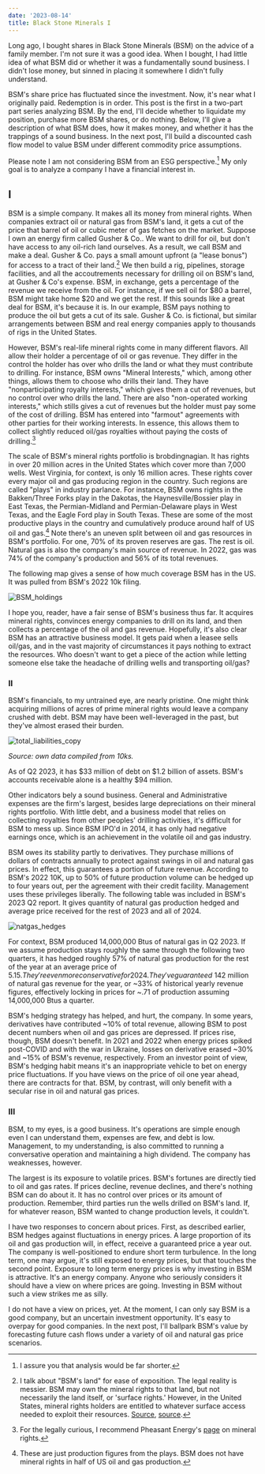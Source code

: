 ```yaml
---
date: '2023-08-14'
title: Black Stone Minerals I 
---
```


Long ago, I bought shares in Black Stone Minerals (BSM) on the advice of a family member. I'm not sure it was a good idea. When I bought, I had little idea of what BSM did or whether it was a fundamentally sound business. I didn't lose money, but sinned in placing it somewhere I didn't fully understand. 

BSM's share price has fluctuated since the investment. Now, it's near what I originally paid. Redemption is in order. This post is the first in a two-part part series analyzing BSM. By the end, I'll decide whether to liquidate my position, purchase more BSM shares, or do nothing. Below, I'll give a description of what BSM does, how it makes money, and whether it has the trappings of a sound business. In the next post, I'll build a discounted cash flow model to value BSM under different commodity price assumptions.

Please note I am not considering BSM from an ESG perspective.[^3] My only goal is to analyze a company I have a financial interest in.

## I

BSM is a simple company. It makes all its money from mineral rights. When companies extract oil or natural gas from BSM's land, it gets a cut of the price that barrel of oil or cubic meter of gas fetches on the market. Suppose I own an energy firm called Gusher & Co.. We want to drill for oil, but don't have access to any oil-rich land ourselves. As a result, we call BSM and make a deal. Gusher & Co. pays a small amount upfront (a "lease bonus") for access to a tract of their land.[^land] We then build a rig, pipelines, storage facilities, and all the accoutrements necessary for drilling oil on BSM's land, at Gusher & Co's expense. BSM, in exchange, gets a percentage of the revenue we receive from the oil. For instance, if we sell oil for $80 a barrel, BSM might take home $20 and we get the rest. If this sounds like a great deal for BSM, it's because it is. In our example, BSM pays nothing to produce the oil but gets a cut of its sale. Gusher & Co. is fictional, but similar arrangements between BSM and real energy companies apply to thousands of rigs in the United States.

However, BSM's real-life mineral rights come in many different flavors. All allow their holder a percentage of oil or gas revenue. They differ in the control the holder has over who drills the land or what they must contribute to drilling. For instance, BSM owns "Mineral Interests," which, among other things, allows them to choose who drills their land. They have "nonparticipating royalty interests," which gives them a cut of revenues, but no control over who drills the land. There are also "non-operated working interests," which stills gives a cut of revenues but the holder must pay some of the cost of drilling. BSM has entered into "farmout" agreements with other parties for their working interests. In essence, this allows them to collect slightly reduced oil/gas royalties without paying the costs of drilling.[^5] 

The scale of BSM's mineral rights portfolio is brobdingnagian. It has rights in over 20 million acres in the United States which cover more than 7,000 wells. West Virginia, for context, is only 16 million acres. These rights cover every major oil and gas producing region in the country. Such regions are called "plays" in industry parlance. For instance, BSM owns rights in the Bakken/Three Forks play in the Dakotas, the Haynesville/Bossier play in East Texas, the Permian-Midland and Permian-Delaware plays in West Texas, and the Eagle Ford play in South Texas. These are some of the most productive plays in the country and cumulatively produce around half of US oil and gas.[^6] Note there's an uneven split between oil and gas resources in BSM's portfolio. For one, 70% of its proven reserves are gas. The rest is oil. Natural gas is also the company's main source of revenue. In 2022, gas was 74% of the company's production and 56% of its total revenues. 

The following map gives a sense of how much coverage BSM has in the US. It was pulled from BSM's 2022 10k filing. 


![BSM_holdings](/pictures/BSM/BSM_holdings.png)


I hope you, reader, have a fair sense of BSM's business thus far. It acquires mineral rights, convinces energy companies to drill on its land, and then collects a percentage of the oil and gas revenue. Hopefully, it's also clear BSM has an attractive business model. It gets paid when a leasee sells oil/gas, and in the vast majority of circumstances it pays nothing to extract the resources. Who doesn't want to get a piece of the action while letting someone else take the headache of drilling wells and transporting oil/gas? 

### II

BSM's financials, to my untrained eye, are nearly pristine. One might think acquiring millions of acres of prime mineral rights would leave a company crushed with debt. BSM may have been well-leveraged in the past, but they've almost erased their burden. 

![total_liabilities_copy](/pictures/BSM/total_liabilities_copy.png)

*Source: own data compiled from 10ks.*

As of Q2 2023, it has $33 million of debt on $1.2 billion of assets. BSM's accounts receivable alone is a healthy $94 million. 

Other indicators bely a sound business. General and Administrative expenses are the firm's largest, besides large depreciations on their mineral rights portfolio. With little debt, and a business model that relies on collecting royalties from other peoples' drilling activities, it's difficult for BSM to mess up. Since BSM IPO'd in 2014, it has only had negative earnings once, which is an achievement in the volatile oil and gas industry. 

BSM owes its stability partly to derivatives. They purchase millions of dollars of contracts annually to protect against swings in oil and natural gas prices. In effect, this guarantees a portion of future revenue. According to BSM's 2022 10K, up to 50% of future production volume can be hedged up to four years out, per the agreement with their credit facility.  Management uses these privileges liberally. The following table was included in BSM's 2023 Q2 report. It gives quantity of natural gas production hedged and average price received for the rest of 2023 and all of 2024. 

![natgas_hedges](/pictures/BSM/natgas_hedges.png)

For context, BSM produced 14,000,000 Btus of natural gas in Q2 2023. If we assume production stays roughly the same through the following two quarters, it has hedged roughly 57% of natural gas production for the rest of the year at an average price of $5.15. They're even more conservative for 2024. They've guaranteed ~$142 million of natural gas revenue for the year, or ~33% of historical yearly revenue figures,  effectively locking in prices for ~.71 of production assuming 14,000,000 Btus a quarter. 

BSM's hedging strategy has helped, and hurt, the company. In some years, derivatives have contributed ~10% of total revenue, allowing BSM to post decent numbers when oil and gas prices are depressed. If prices rise, though, BSM doesn't benefit. In 2021 and 2022 when energy prices spiked post-COVID and with the war in Ukraine, losses on derivative erased ~30% and ~15% of BSM's revenue, respectively. From an investor point of view, BSM's hedging habit means it's an inappropriate vehicle to bet on energy price fluctuations. If you have views on the price of oil one year ahead, there are contracts for that. BSM, by contrast, will only benefit with a secular rise in oil and natural gas prices. 

### III

BSM, to my eyes, is a good business. It's operations are simple enough even I can understand them, expenses are few, and debt is low. Management, to my understanding, is also committed to running a conversative operation and maintaining a high dividend. The company has weaknesses, however. 

The largest is its exposure to volatile prices. BSM's fortunes are directly tied to oil and gas rates. If prices decline, revenue declines, and there's nothing BSM can do about it. It has no control over prices or its amount of production. Remember, third parties run the wells drilled on BSM's land. If, for whatever reason, BSM wanted to change production levels, it couldn't. 

I have two responses to concern about prices. First, as described earlier, BSM hedges against fluctuations in energy prices. A large proportion of its oil and gas production will, in effect, receive a guaranteed price a year out. The company is well-positioned to endure short term turbulence. In the long term, one may argue, it's still exposed to energy prices, but that touches the second point. Exposure to long term energy prices is why investing in BSM is attractive. It's an energy company. Anyone who seriously considers it should have a view on where prices are going. Investing in BSM without such a view strikes me as silly. 

I do not have a view on prices, yet. At the moment, I can only say BSM is a good company, but an uncertain investment opportunity. It's easy to overpay for good companies. In the next post, I'll ballpark BSM's value by forecasting future cash flows under a variety of oil and natural gas price scenarios. 

[^3]: I assure you that analysis would be far shorter. 

[^5]:  For the legally curious, I recommend Pheasant Energy's [page](https://www.pheasantenergy.com/mineral-interest-vs-royalty-interest/#:~:text=Ownership%20interest&text=The%20owner%20of%20this%20interest,any%20profits%20from%20these%20resources.) on mineral rights. 
[^6]: These are just production figures from the plays. BSM does not have mineral rights in half of US oil and gas production. 
[^land]: I talk about "BSM's land" for ease of exposition. The legal reality is messier. BSM may own the mineral rights to that land, but not necessarily the land itself, or 'surface rights.' However, in the United States, mineral rights holders are entitled to whatever surface access needed to exploit their resources. [Source](https://infinityresourcesco.com/mineral-rights-101.php), [source](https://loeb-law.com/surface-rights-versus-mineral-rights-understanding-the-difference/#:~:text=Surface%20rights%20are%20subservient%20to,the%20surface%20and%20mineral%20rights.).  









